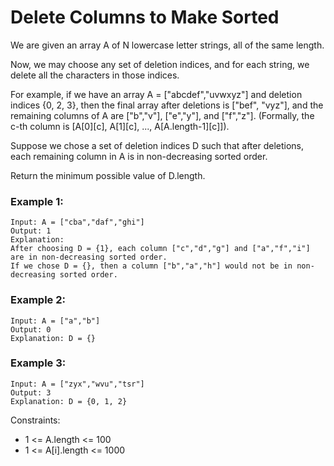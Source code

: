 # Delete Columns to Make Sorted

We are given an array A of N lowercase letter strings, all of the same length.

Now, we may choose any set of deletion indices, and for each string, we delete all the characters in those indices.

For example, if we have an array A = ["abcdef","uvwxyz"] and deletion indices {0, 2, 3}, then the final array after deletions is ["bef", "vyz"], and the remaining columns of A are ["b","v"], ["e","y"], and ["f","z"]. (Formally, the c-th column is [A[0][c], A[1][c], ..., A[A.length-1][c]]).

Suppose we chose a set of deletion indices D such that after deletions, each remaining column in A is in non-decreasing sorted order.

Return the minimum possible value of D.length.

### Example 1:

```
Input: A = ["cba","daf","ghi"]
Output: 1
Explanation:
After choosing D = {1}, each column ["c","d","g"] and ["a","f","i"] are in non-decreasing sorted order.
If we chose D = {}, then a column ["b","a","h"] would not be in non-decreasing sorted order.
```

### Example 2:

```
Input: A = ["a","b"]
Output: 0
Explanation: D = {}
```

### Example 3:

```
Input: A = ["zyx","wvu","tsr"]
Output: 3
Explanation: D = {0, 1, 2}
```

Constraints:

- 1 <= A.length <= 100
- 1 <= A[i].length <= 1000
